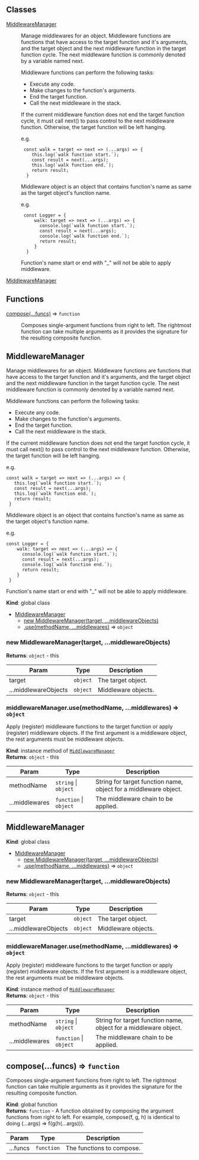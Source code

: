 ## Classes

<dl>
<dt><a href="#MiddlewareManager">MiddlewareManager</a></dt>
<dd><p>Manage middlewares for an object.
Middleware functions are functions that have access to the target function and it&#39;s arguments,
and the target object and the next middleware function in the target function cycle.
The next middleware function is commonly denoted by a variable named next.</p>
<p>Middleware functions can perform the following tasks:</p>
<ul>
<li>Execute any code.</li>
<li>Make changes to the function&#39;s arguments.</li>
<li>End the target function.</li>
<li>Call the next middleware in the stack.</li>
</ul>
<p>If the current middleware function does not end the target function cycle,
it must call next() to pass control to the next middleware function. Otherwise,
the target function will be left hanging.</p>
<p>e.g.</p>
<pre><code> const walk = target =&gt; next =&gt; (...args) =&gt; {
    this.log(`walk function start.`);
    const result = next(...args);
    this.log(`walk function end.`);
    return result;
  }
</code></pre><p>Middleware object is an object that contains function&#39;s name as same as the target object&#39;s function name.</p>
<p>e.g.</p>
<pre><code> const Logger = {
     walk: target =&gt; next =&gt; (...args) =&gt; {
       console.log(`walk function start.`);
       const result = next(...args);
       console.log(`walk function end.`);
       return result;
     }
  }
</code></pre><p>Function&#39;s name start or end with &quot;_&quot; will not be able to apply middleware.</p>
</dd>
<dt><a href="#MiddlewareManager">MiddlewareManager</a></dt>
<dd></dd>
</dl>

## Functions

<dl>
<dt><a href="#compose">compose(...funcs)</a> ⇒ <code>function</code></dt>
<dd><p>Composes single-argument functions from right to left. The rightmost
function can take multiple arguments as it provides the signature for
the resulting composite function.</p>
</dd>
</dl>

<a name="MiddlewareManager"></a>

## MiddlewareManager
Manage middlewares for an object.
Middleware functions are functions that have access to the target function and it's arguments,
and the target object and the next middleware function in the target function cycle.
The next middleware function is commonly denoted by a variable named next.

Middleware functions can perform the following tasks:
 - Execute any code.
 - Make changes to the function's arguments.
 - End the target function.
 - Call the next middleware in the stack.

If the current middleware function does not end the target function cycle,
it must call next() to pass control to the next middleware function. Otherwise,
the target function will be left hanging.

e.g.
 ```
 const walk = target => next => (...args) => {
    this.log(`walk function start.`);
    const result = next(...args);
    this.log(`walk function end.`);
    return result;
  }
 ```

Middleware object is an object that contains function's name as same as the target object's function name.

e.g.
 ```
 const Logger = {
     walk: target => next => (...args) => {
       console.log(`walk function start.`);
       const result = next(...args);
       console.log(`walk function end.`);
       return result;
     }
  }
 ```

Function's name start or end with "_" will not be able to apply middleware.

**Kind**: global class  

* [MiddlewareManager](#MiddlewareManager)
    * [new MiddlewareManager(target, ...middlewareObjects)](#new_MiddlewareManager_new)
    * [.use(methodName, ...middlewares)](#MiddlewareManager+use) ⇒ <code>object</code>

<a name="new_MiddlewareManager_new"></a>

### new MiddlewareManager(target, ...middlewareObjects)
**Returns**: <code>object</code> - this  

| Param | Type | Description |
| --- | --- | --- |
| target | <code>object</code> | The target object. |
| ...middlewareObjects | <code>object</code> | Middleware objects. |

<a name="MiddlewareManager+use"></a>

### middlewareManager.use(methodName, ...middlewares) ⇒ <code>object</code>
Apply (register) middleware functions to the target function or apply (register) middleware objects.
If the first argument is a middleware object, the rest arguments must be middleware objects.

**Kind**: instance method of <code>[MiddlewareManager](#MiddlewareManager)</code>  
**Returns**: <code>object</code> - this  

| Param | Type | Description |
| --- | --- | --- |
| methodName | <code>string</code> &#124; <code>object</code> | String for target function name, object for a middleware object. |
| ...middlewares | <code>function</code> &#124; <code>object</code> | The middleware chain to be applied. |

<a name="MiddlewareManager"></a>

## MiddlewareManager
**Kind**: global class  

* [MiddlewareManager](#MiddlewareManager)
    * [new MiddlewareManager(target, ...middlewareObjects)](#new_MiddlewareManager_new)
    * [.use(methodName, ...middlewares)](#MiddlewareManager+use) ⇒ <code>object</code>

<a name="new_MiddlewareManager_new"></a>

### new MiddlewareManager(target, ...middlewareObjects)
**Returns**: <code>object</code> - this  

| Param | Type | Description |
| --- | --- | --- |
| target | <code>object</code> | The target object. |
| ...middlewareObjects | <code>object</code> | Middleware objects. |

<a name="MiddlewareManager+use"></a>

### middlewareManager.use(methodName, ...middlewares) ⇒ <code>object</code>
Apply (register) middleware functions to the target function or apply (register) middleware objects.
If the first argument is a middleware object, the rest arguments must be middleware objects.

**Kind**: instance method of <code>[MiddlewareManager](#MiddlewareManager)</code>  
**Returns**: <code>object</code> - this  

| Param | Type | Description |
| --- | --- | --- |
| methodName | <code>string</code> &#124; <code>object</code> | String for target function name, object for a middleware object. |
| ...middlewares | <code>function</code> &#124; <code>object</code> | The middleware chain to be applied. |

<a name="compose"></a>

## compose(...funcs) ⇒ <code>function</code>
Composes single-argument functions from right to left. The rightmost
function can take multiple arguments as it provides the signature for
the resulting composite function.

**Kind**: global function  
**Returns**: <code>function</code> - A function obtained by composing the argument functions
from right to left. For example, compose(f, g, h) is identical to doing
(...args) => f(g(h(...args))).  

| Param | Type | Description |
| --- | --- | --- |
| ...funcs | <code>function</code> | The functions to compose. |

